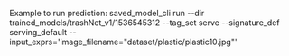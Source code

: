 
Example to run prediction:
saved_model_cli run --dir trained_models/trashNet_v1/1536545312 --tag_set serve --signature_def serving_default --input_exprs='image_filename="dataset/plastic/plastic10.jpg"'